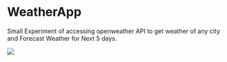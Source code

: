 # WeatherApp
Small Experiment of accessing openweather API to get weather of any city and Forecast Weather for Next 5 days.

![](https://github.com/raj-shah14/WeatherApp/blob/master/weather.gif)
